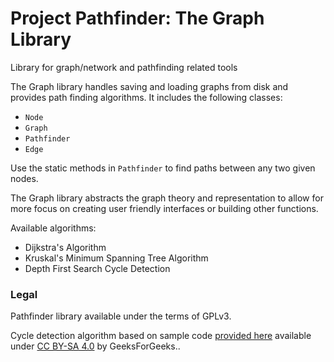 # Project Pathfinder: The Graph Library
Library for graph/network and pathfinding related tools

The Graph library handles saving and loading graphs from disk and provides path finding algorithms. It includes the following classes:
- `Node`
- `Graph`
- `Pathfinder`
- `Edge`

Use the static methods in `Pathfinder` to find paths between any two given nodes.

The Graph library abstracts the graph theory and representation to allow for more focus on creating user friendly interfaces or building other functions.

Available algorithms:
- Dijkstra's Algorithm
- Kruskal's Minimum Spanning Tree Algorithm
- Depth First Search Cycle Detection

### Legal

Pathfinder library available under the terms of GPLv3.

Cycle detection algorithm based on sample code [provided here](https://www.geeksforgeeks.org/detect-cycle-undirected-graph/) available under [CC BY-SA 4.0](https://creativecommons.org/licenses/by-sa/4.0/) by GeeksForGeeks..
